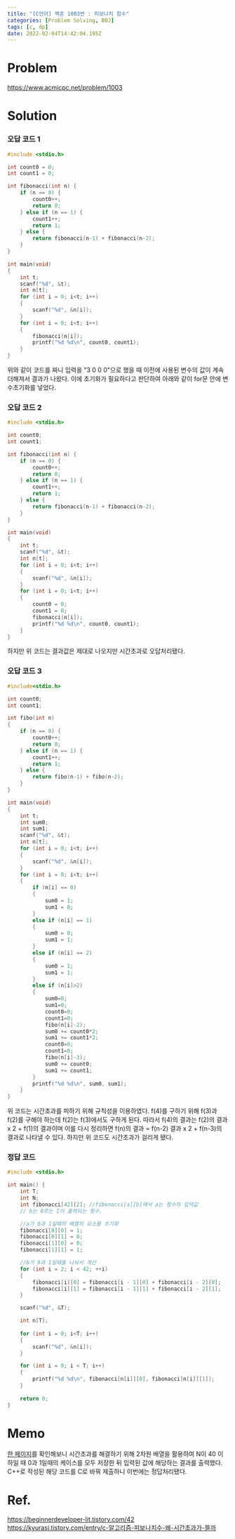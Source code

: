 ```yaml
---
title: "[C언어] 백준 1003번 : 피보나치 함수"
categories: [Problem Solving, BOJ]
tags: [c, dp]
date: 2022-02-04T14:42:04.195Z
---
```

# Problem
<https://www.acmicpc.net/problem/1003>

# Solution
### 오답 코드 1
```c
#include <stdio.h>

int count0 = 0;
int count1 = 0;

int fibonacci(int n) {
    if (n == 0) {
        count0++;
        return 0;
    } else if (n == 1) {
        count1++;
        return 1;
    } else {
        return fibonacci(n-1) + fibonacci(n-2);
    }
}

int main(void)
{
    int t;
    scanf("%d", &t);
    int n[t];
    for (int i = 0; i<t; i++)
    {
        scanf("%d", &n[i]);
    }
    for (int i = 0; i<t; i++)
    {
        fibonacci(n[i]);
        printf("%d %d\n", count0, count1);
    }
}
```
위와 같이 코드를 짜니 입력을 "3 0 0 0"으로 했을 때 이전에 사용된 변수의 값이 계속 더해져서 결과가 나왔다. 이에 초기화가 필요하다고 판단하여 아래와 같이 for문 안에 변수초기화를 넣었다.

### 오답 코드 2
```c
#include <stdio.h>

int count0;
int count1;

int fibonacci(int n) {
    if (n == 0) {
        count0++;
        return 0;
    } else if (n == 1) {
        count1++;
        return 1;
    } else {
        return fibonacci(n-1) + fibonacci(n-2);
    }
}

int main(void)
{
    int t;
    scanf("%d", &t);
    int n[t];
    for (int i = 0; i<t; i++)
    {
        scanf("%d", &n[i]);
    }
    for (int i = 0; i<t; i++)
    {
        count0 = 0;
        count1 = 0;
        fibonacci(n[i]);
        printf("%d %d\n", count0, count1);
    }
}
```
하지만 위 코드는 결과값은 제대로 나오지만 시간초과로 오답처리됐다.

### 오답 코드 3
```c
#include<stdio.h>

int count0;
int count1;

int fibo(int n)
{
    if (n == 0) {
        count0++;
        return 0;
    } else if (n == 1) {
        count1++;
        return 1;
    } else {
        return fibo(n-1) + fibo(n-2);
    }
}

int main(void)
{
    int t;
    int sum0;
    int sum1;
    scanf("%d", &t);
    int n[t];
    for (int i = 0; i<t; i++)
    {
        scanf("%d", &n[i]);
    }
    for (int i = 0; i<t; i++)
    {
        if (n[i] == 0)
        {
            sum0 = 1;
            sum1 = 0;
        }
        else if (n[i] == 1)
        {
            sum0 = 0;
            sum1 = 1;
        }
        else if (n[i] == 2)
        {
            sum0 = 1;
            sum1 = 1;
        }
        else if (n[i]>2)
        {
            sum0=0;
            sum1=0;
            count0=0;
            count1=0;
            fibo(n[i]-2);
            sum0 += count0*2;
            sum1 += count1*2;
            count0=0;
            count1=0;
            fibo(n[i]-3);
            sum0 += count0;
            sum1 += count1;
        }
        printf("%d %d\n", sum0, sum1);    
    }
}
```
위 코드는 시간초과를 피하기 위해 규칙성을 이용하였다. f(4)를 구하기 위해 f(3)과 f(2)를 구해야 하는데 f(2)는 f(3)에서도 구하게 된다. 따라서 f(4)의 결과는 f(2)의 결과 x 2 + f(1)의 결과이며 이를 다시 정리하면 f(n)의 결과 = f(n-2) 결과 x 2 + f(n-3)의 결과로 나타낼 수 있다. 하지만 위 코드도 시간초과가 걸리게 됐다.

### 정답 코드
```c
#include <stdio.h>

int main() {
    int T;
    int N;
    int fibonacci[42][2]; //fibonacci[a][b]에서 a는 함수의 입력값
    // b는 0또는 1이 출력되는 횟수.

	//a가 0과 1일때의 배열의 요소를 초기화
    fibonacci[0][0] = 1; 
    fibonacci[0][1] = 0;
    fibonacci[1][0] = 0; 
    fibonacci[1][1] = 1;

	//b가 0과 1일때를 나눠서 계산
    for (int i = 2; i < 42; ++i)
    {
        fibonacci[i][0] = fibonacci[i - 1][0] + fibonacci[i - 2][0];
        fibonacci[i][1] = fibonacci[i - 1][1] + fibonacci[i - 2][1];
    }

    scanf("%d", &T);

    int n[T];
    
    for (int i = 0; i<T; i++)
    {
        scanf("%d", &n[i]);
    }

    for (int i = 0; i < T; i++)
    {
        printf("%d %d\n", fibonacci[n[i]][0], fibonacci[n[i]][1]);
    }
    
    return 0;
}
```


# Memo
[한 페이지](https://beginnerdeveloper-lit.tistory.com/42)를 확인해보니 시간초과를 해결하기 위해 2차원 배열을 활용하여 N이 40 이하일 때 0과 1일때의 케이스를 모두 저장한 뒤 입력된 값에 해당하는 결과를 출력했다. C++로 작성된 해당 코드를 C로 바꿔 제출하니 이번에는 정답처리됐다.

# Ref.
<https://beginnerdeveloper-lit.tistory.com/42>  
<https://kyurasi.tistory.com/entry/c-알고리즘-피보나치수-왜-시간초과가-뜰까>
